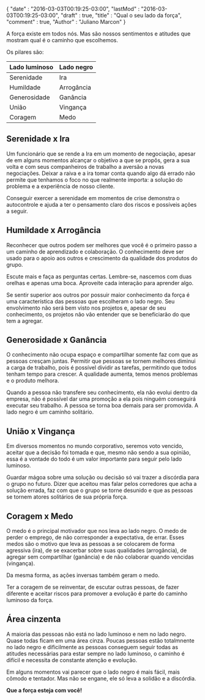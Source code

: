 {
  "date" : "2016-03-03T00:19:25-03:00",
  "lastMod" : "2016-03-03T00:19:25-03:00",
  "draft" : true,
  "title" : "Qual o seu lado da força",
  "comment" : true,
  "Author" : "Juliano Marcon"
}

A força existe em todos nós. Mas são nossos sentimentos e atitudes que mostram qual é o caminho que escolhemos.

Os pilares são:

<table class="table">
  <thead>
    <tr><th>Lado luminoso</th><th>Lado negro</th></tr>
  </thead>
  <tbody>
    <tr><td>Serenidade      </td><td>    Ira          </td></tr>
    <tr><td>Humildade       </td><td>    Arrogância   </td></tr>
    <tr><td>Generosidade    </td><td>    Ganância     </td></tr>
    <tr><td>União           </td><td>    Vingança     </td></tr>
    <tr><td>Coragem         </td><td>    Medo         </td></tr>
  </tbody>
</table>

## Serenidade x Ira

Um funcionário que se rende a Ira em um momento de negociação,  apesar de em alguns momentos alcançar o objetivo a que se propôs, gera a sua  volta e com seus companheiros de trabalho a aversão a novas negociações.  Deixar a raiva e a ira tomar conta quando  algo dá errado não permite que tenhamos o foco no que realmente importa: a  solução do problema e a experiência de nosso cliente.

Conseguir exercer a serenidade em momentos de crise  demonstra o autocontrole e ajuda a ter o pensamento claro dos riscos e possíveis  ações a seguir.

## Humildade x Arrogância

Reconhecer que outros podem ser melhores que você é o  primeiro passo a um caminho de aprendizado e colaboração. O conhecimento deve  ser usado para o apoio aos outros e crescimento da qualidade dos produtos do  grupo.

Escute mais e faça as perguntas certas. Lembre-se, nascemos  com duas orelhas e apenas uma boca. Aproveite cada interação para aprender  algo.

Se sentir superior aos outros por possuir maior conhecimento  da força é uma característica das pessoas que escolheram o lado negro. Seu  envolvimento não será bem visto nos projetos e, apesar de seu conhecimento, os  projetos não vão entender que se beneficiarão do que tem a agregar.

## Generosidade x Ganância

O conhecimento não ocupa espaço e compartilhar somente faz  com que as pessoas cresçam juntas.  Permitir que pessoas se tornem melhores  diminui a carga de trabalho, pois é possível dividir as tarefas, permitindo que  todos tenham tempo para crescer. A qualidade aumenta, temos menos problemas e o  produto melhora.

Quando a pessoa não transfere seu conhecimento, ela não  evolui dentro da empresa, não é possível dar uma promoção a ela pois ninguém  conseguirá executar seu trabalho. A pessoa se torna boa demais para ser  promovida. A lado negro é um caminho solitário.

## União x Vingança

Em diversos momentos no mundo corporativo, seremos voto  vencido, aceitar que a decisão foi tomada e que, mesmo não sendo a sua opinião,  essa é a vontade do todo é um valor importante para seguir pelo lado luminoso.

Guardar mágoa sobre uma solução ou decisão só vai trazer a  discórdia para o grupo no futuro. Dizer que aceitou mas falar pelos corredores  que acha a solução errada, faz com que o grupo se torne desunido e que as  pessoas se tornem atores solitários de sua própria força.

## Coragem x Medo

O medo é o principal motivador que nos leva ao lado negro. O  medo de perder o emprego, de não corresponder a expectativa, de errar. Esses  medos são o motivo que leva as pessoas a se colocarem de forma agressiva (ira),  de se exacerbar sobre suas qualidades (arrogância), de agregar sem compartilhar  (ganância) e de não colaborar quando vencidas (vingança).

Da mesma forma, as ações inversas também geram o medo.

Ter a coragem de se reinventar, de escutar outras pessoas,  de fazer diferente e aceitar riscos para promover a evolução é parte do caminho  luminoso da força.

## Área cinzenta

A maioria das pessoas não está no lado luminoso  e nem no lado negro. Quase todas ficam em uma  área cinza. Poucas pessoas estão totalmnente no lado negro e dificilmente as pessoas conseguem seguir todas as atitudes  necessárias para estar sempre no lado luminoso, o caminho é difícil e necessita  de constante atenção e evolução.

Em alguns momentos vai parecer que o lado negro é mais  fácil, mais cômodo e tentador.  Mas não  se engane, ele só leva a solidão e a discórdia.

**Que a força esteja com você!**
